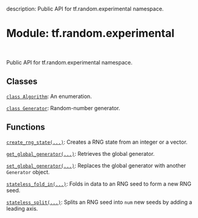 description: Public API for tf.random.experimental namespace.

<div itemscope itemtype="http://developers.google.com/ReferenceObject">
<meta itemprop="name" content="tf.random.experimental" />
<meta itemprop="path" content="Stable" />
</div>

# Module: tf.random.experimental

<!-- Insert buttons and diff -->

<table class="tfo-notebook-buttons tfo-api nocontent" align="left">

</table>



Public API for tf.random.experimental namespace.



## Classes

[`class Algorithm`](../../tf/random/Algorithm.md): An enumeration.

[`class Generator`](../../tf/random/Generator.md): Random-number generator.

## Functions

[`create_rng_state(...)`](../../tf/random/create_rng_state.md): Creates a RNG state from an integer or a vector.

[`get_global_generator(...)`](../../tf/random/get_global_generator.md): Retrieves the global generator.

[`set_global_generator(...)`](../../tf/random/set_global_generator.md): Replaces the global generator with another `Generator` object.

[`stateless_fold_in(...)`](../../tf/random/experimental/stateless_fold_in.md): Folds in data to an RNG seed to form a new RNG seed.

[`stateless_split(...)`](../../tf/random/experimental/stateless_split.md): Splits an RNG seed into `num` new seeds by adding a leading axis.

